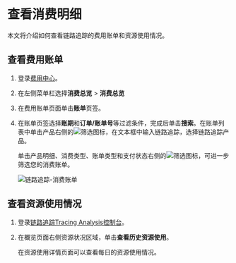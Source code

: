 # 查看消费明细

本文将介绍如何查看链路追踪的费用账单和资源使用情况。

## 查看费用账单

1.  登录[费用中心](https://usercenter2-intl.aliyun.com/)。
2.  在左侧菜单栏选择**消费总览** \> **消费总览**
3.  在费用账单页面单击**账单**页签。
4.  在账单页签选择**账期**和**订单/账单号**等过滤条件，完成后单击**搜索**。在账单列表中单击产品右侧的![筛选](https://static-aliyun-doc.oss-accelerate.aliyuncs.com/assets/img/zh-CN/8536083161/p241635.png)图标，在文本框中输入链路追踪，选择链路追踪产品。

    单击产品明细、消费类型、账单类型和支付状态右侧的![筛选](https://static-aliyun-doc.oss-accelerate.aliyuncs.com/assets/img/zh-CN/8536083161/p241635.png)图标，可进一步筛选您的消费账单。

    ![链路追踪-消费账单](https://static-aliyun-doc.oss-accelerate.aliyuncs.com/assets/img/zh-CN/2278406161/p252139.png)


## 查看资源使用情况

1.  登录[链路追踪Tracing Analysis控制台](https://tracing-sg.console.aliyun.com/)。
2.  在概览页面右侧资源状况区域，单击**查看历史资源使用**。

    在资源使用详情页面可以查看每日的资源使用情况。


